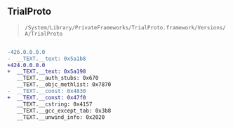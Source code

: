 ## TrialProto

> `/System/Library/PrivateFrameworks/TrialProto.framework/Versions/A/TrialProto`

```diff

-426.0.0.0.0
-  __TEXT.__text: 0x5a1b8
+424.0.0.0.0
+  __TEXT.__text: 0x5a198
   __TEXT.__auth_stubs: 0x670
   __TEXT.__objc_methlist: 0x7870
-  __TEXT.__const: 0x4830
+  __TEXT.__const: 0x47f0
   __TEXT.__cstring: 0x4157
   __TEXT.__gcc_except_tab: 0x3b8
   __TEXT.__unwind_info: 0x2020

```
